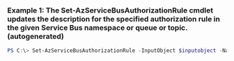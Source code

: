 ### Example 1: The Set-AzServiceBusAuthorizationRule cmdlet updates the description for the specified authorization rule in the given Service Bus namespace or queue or topic. (autogenerated)
```powershell
PS C:\> Set-AzServiceBusAuthorizationRule -InputObject $inputobject -Name ServiceBus-Namespace1-2389 -Namespace SB-Example1 -Queue SBQueue -ResourceGroupName MyResourceGroup
```

